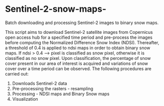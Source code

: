 # Sentinel-2-snow-maps-
Batch downloading and processing Sentinel-2 images to binary snow maps.

This script aims to download Sentinel-2 satellite images from Copernicus open access hub for a specified time period and pre-process the images before computing the Normalized Difference Snow Index (NDSI). Thereafter, a threshold of 0.4 is applied to ndsi maps in order to obtain binary snow maps. 
If ndsi > 0.4 --> pixel is classified as snow pixel, otherwise it is classified as no snow pixel. Upon classification, the percentage of snow cover present in our area of interest is acquired and variations of snow cover over a time period can be observed. The following procedures are carried out:
1. Downloads Sentinel-2 data 
2. Pre-processing the rasters - resampling 
3. Processing - NDSI maps and Binary Snow maps 
4. Visualization
